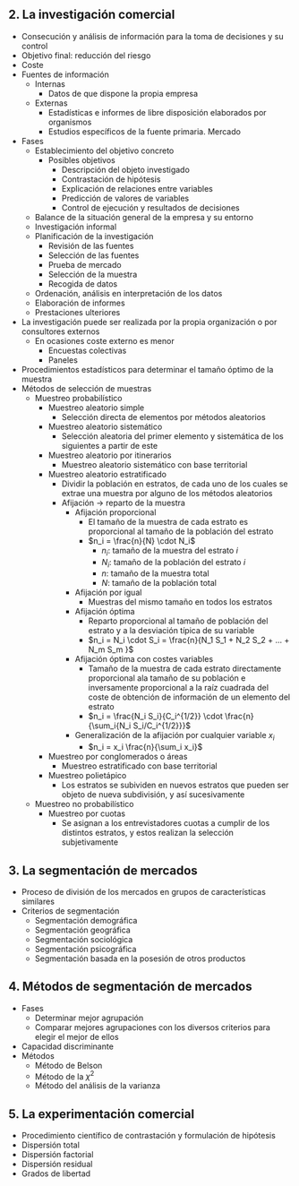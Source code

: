 ## 2. La investigación comercial
- Consecución y análisis de información para la toma de decisiones y su control
- Objetivo final: reducción del riesgo
- Coste
- Fuentes de información
	- Internas
		- Datos de que dispone la propia empresa
	- Externas
		- Estadísticas e informes de libre disposición elaborados por organismos
		- Estudios específicos de la fuente primaria. Mercado
- Fases
	- Establecimiento del objetivo concreto
		- Posibles objetivos
			- Descripción del objeto investigado
			- Contrastación de hipótesis
			- Explicación de relaciones entre variables
			- Predicción de valores de variables
			- Control de ejecución y resultados de decisiones
	- Balance de la situación general de la empresa y su entorno
	- Investigación informal
	- Planificación de la investigación
		- Revisión de las fuentes
		- Selección de las fuentes
		- Prueba de mercado
		- Selección de la muestra
		- Recogida de datos
	- Ordenación, análisis en interpretación de los datos
	- Elaboración de informes
	- Prestaciones ulteriores
- La investigación puede ser realizada por la propia organización o por consultores externos
	- En ocasiones coste externo es menor
		- Encuestas colectivas
		- Paneles
- Procedimientos estadísticos para determinar el tamaño óptimo de la muestra
- Métodos de selección de muestras
	- Muestreo probabilístico
		- Muestreo aleatorio simple
			- Selección directa de elementos por métodos aleatorios
		- Muestreo aleatorio sistemático
			- Selección aleatoria del primer elemento y sistemática de los siguientes a partir de este
		- Muestreo aleatorio por itinerarios
			- Muestreo aleatorio sistemático con base territorial
		- Muestreo aleatorio estratificado
			- Dividir la población en estratos, de cada uno de los cuales se extrae una muestra por alguno de los métodos aleatorios
			- Afijación -> reparto de la muestra
				- Afijación proporcional
					- El tamaño de la muestra de cada estrato es proporcional al tamaño de la población del estrato
					- $n_i = \frac{n}{N} \cdot N_i$
						- $n_i$: tamaño de la muestra del estrato $i$
						- $N_i$: tamaño de la población del estrato $i$
						- $n$: tamaño de la muestra total
						- $N$: tamaño de la población total
				- Afijación por igual
					- Muestras del mismo tamaño en todos los estratos
				- Afijación óptima
					- Reparto proporcional al tamaño de población del estrato y a la desviación típica de su variable
					- $n_i = N_i \cdot S_i = \frac{n}{N_1 S_1 + N_2 S_2 + ... + N_m S_m }$
				- Afijación óptima con costes variables
					- Tamaño de la muestra de cada estrato directamente proporcional ala tamaño de su población e inversamente proporcional a la raíz cuadrada del coste de obtención de información de un elemento del estrato
					- $n_i = \frac{N_i S_i}{C_i^{1/2}} \cdot \frac{n}{\sum_i{N_i S_i/C_i^{1/2}}}$
				- Generalización de la afijación por cualquier variable $x_i$
					- $n_i = x_i \frac{n}{\sum_i x_i}$
		- Muestreo por conglomerados o áreas
			- Muestreo estratificado con base territorial
		- Muestreo polietápico
			- Los estratos se subividen en nuevos estratos que pueden ser objeto de nueva subdivisión, y así sucesivamente
	- Muestreo no probabilístico
		- Muestreo por cuotas
			- Se asignan a los entrevistadores cuotas a cumplir de los distintos estratos, y estos realizan la selección subjetivamente 
## 3. La segmentación de mercados
- Proceso de división de los mercados en grupos de características similares
- Criterios de segmentación
	- Segmentación demográfica
	- Segmentación geográfica
	- Segmentación sociológica
	- Segmentación psicográfica
	- Segmentación basada en la posesión de otros productos
## 4. Métodos de segmentación de mercados
- Fases
	- Determinar mejor agrupación
	- Comparar mejores agrupaciones con los diversos criterios para elegir el mejor de ellos
- Capacidad discriminante
- Métodos
	- Método de Belson
	- Método de la $\chi^2$ 
	- Método del análisis de la varianza
## 5. La experimentación comercial
- Procedimiento científico de contrastación y formulación de hipótesis
- Dispersión total
- Dispersión factorial
- Dispersión residual
- Grados de libertad
